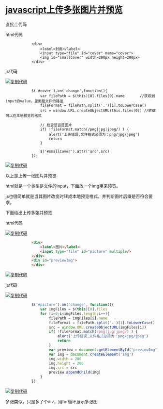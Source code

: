 # [javascript上传多张图片并预览](https://www.cnblogs.com/lgh344902118/p/8549863.html)



直接上代码

html代码

```
            <div>
                <label>封面</label>
                <input type="file" id="cover" name="cover">
                <img id="smallCover" width=200px height=200px>
            </div>
```

js代码

[![复制代码](https://common.cnblogs.com/images/copycode.gif)](javascript:void(0);)

```
            $('#cover').on('change',function(){  
                var filePath = $(this)[0].files[0].name       //获取到input的value，里面是文件的路径  
                fileFormat = filePath.split('.')[1].toLowerCase()  
                src = window.URL.createObjectURL(this.files[0]) //转成可以在本地预览的格式  
                      
                // 检查是否是图片  
                if( !fileFormat.match(/png|jpg|jpeg/) ) {  
                    alert('上传错误,文件格式必须为：png/jpg/jpeg')
                    return   
                }  
            
                $('#smallCover').attr('src',src)
            });
```

[![复制代码](https://common.cnblogs.com/images/copycode.gif)](javascript:void(0);)

以上是上传一张图片并预览

html就是一个类型是文件的input，下面放一个img用来预览。

js也很简单就是当其图片改变时转成本地预览格式，并判断图片后缀是否符合要求。

下面给出上传多张并预览

html代码

[![复制代码](https://common.cnblogs.com/images/copycode.gif)](javascript:void(0);)

```html
            <div>
                <label>图片</label>
                <input type="file" id="picture" multiple/>
            </div>
            <div id="previewImg">
            </div>
```

[![复制代码](https://common.cnblogs.com/images/copycode.gif)](javascript:void(0);)

js代码

[![复制代码](https://common.cnblogs.com/images/copycode.gif)](javascript:void(0);)

```js
            $('#picture').on('change', function(){
                var imgFiles = $(this)[0].files
                for (i=0;i<imgFiles.length;i++){
                    filePath = imgFiles[i].name
                    fileFormat = filePath.split('.')[1].toLowerCase()  
                    src = window.URL.createObjectURL(imgFiles[i])
                    if( !fileFormat.match(/png|jpg|jpeg/) ) {  
                        alert('上传错误,文件格式必须为：png/jpg/jpeg')
                        return   
                    }
                    var preview = document.getElementById("previewImg")
                    var img = document.createElement('img')
                    img.width = 200
                    img.height = 200
                    img.src = src
                    preview.appendChild(img)
                }
            })
```

[![复制代码](https://common.cnblogs.com/images/copycode.gif)](javascript:void(0);)

多张类似，只是多了个div，用for循环展示多张图